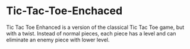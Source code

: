 # Tic-Tac-Toe-Enchaced

Tic Tac Toe Enhanced is a version of the classical Tic Tac Toe game, but with a twist.
Instead of normal pieces, each piece has a level and can eliminate an enemy piece with lower level.
